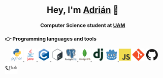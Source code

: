<!--
**ajotagesr/ajotagesr** is a ✨ _special_ ✨ repository because its `README.md` (this file) appears on your GitHub profile.
-->

<h1 align="center">Hey, I'm <a href="https://www.linkedin.com/in/adrián-jiménez-gamo-1b255128b/">Adrián</a> 👋</h1>
<h3 align="center">Computer Science student at <a href="https://www.uam.es/uam/inicio">UAM</a></h3>


### 👉 Programming languages and tools

<p align="left"> 
  &emsp;
  <a href="https://python.org/">
    <img alt="Python" src="https://raw.githubusercontent.com/devicons/devicon/master/icons/python/python-original-wordmark.svg" width="40" height="40"/>
  </a>
  <a href="https://www.java.com/en/">
    <img alt="Java" src="https://raw.githubusercontent.com/devicons/devicon/master/icons/java/java-original-wordmark.svg" width="40" height="40"/>
  </a>
  <a href="https://www.cprogramming.com/" target="_blank" rel="noreferrer">
    <img src="https://raw.githubusercontent.com/devicons/devicon/master/icons/c/c-original.svg" alt="c" width="40" height="40"/>
  </a>
  <a>
    <img src="https://raw.githubusercontent.com/devicons/devicon/master/icons/bash/bash-original.svg" width="40" height="40"/>
  </a>
  <a href="https://www.sqlite.org/">
    <img alt="Postgres" src ="https://raw.githubusercontent.com/devicons/devicon/master/icons/postgresql/postgresql-original-wordmark.svg" width="40" height="40"/>
  </a>
  <a href="https://www.mongodb.com/">
    <img alt="MongoDB" src ="https://raw.githubusercontent.com/devicons/devicon/master/icons/mongodb/mongodb-original-wordmark.svg" width="40" height="40"/>
  </a>
  <a>
      <img alt="Django" src="https://raw.githubusercontent.com/devicons/devicon/master/icons/django/django-plain.svg" width="40" height="40"/>
  </a>
  <a href="https://godotengine.org">
      <img alt="Godot" src="https://raw.githubusercontent.com/devicons/devicon/master/icons/godot/godot-original.svg" width="40" height="40"/>
  </a>
  <a>
      <img src="https://raw.githubusercontent.com/devicons/devicon/master/icons/javascript/javascript-original.svg" width="40" height="40"/>
  </a>
  <!--a>
      <img src="" width="40" height="40"/>
</a-->
  <a>
    <img alt="Git" src="https://raw.githubusercontent.com/devicons/devicon/master/icons/git/git-original.svg" width="40" height="40">
  </a>
  
  <a href="https://www.github.com">
    <img src="https://raw.githubusercontent.com/devicons/devicon/master/icons/github/github-original.svg" width="40" height="40">
  </a>
  
  <a>
    <img src="https://raw.githubusercontent.com/devicons/devicon/master/icons/flask/flask-original-wordmark.svg" width="40" height="40"/>
  </a>
 </p>

